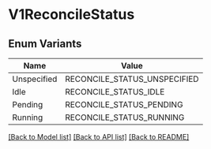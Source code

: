 # V1ReconcileStatus

## Enum Variants

| Name | Value |
|---- | -----|
| Unspecified | RECONCILE_STATUS_UNSPECIFIED |
| Idle | RECONCILE_STATUS_IDLE |
| Pending | RECONCILE_STATUS_PENDING |
| Running | RECONCILE_STATUS_RUNNING |


[[Back to Model list]](../README.md#documentation-for-models) [[Back to API list]](../README.md#documentation-for-api-endpoints) [[Back to README]](../README.md)


